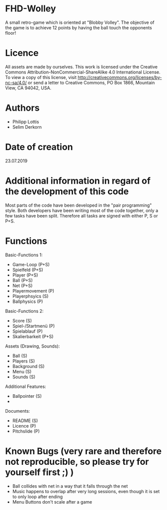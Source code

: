 # FHD-Wolley
A small retro-game which is oriented at "Blobby Volley".
The objective of the game is to achieve 12 points by having the ball touch the opponents floor!



# Licence
All assets are made by ourselves.
This work is licensed under the Creative Commons Attribution-NonCommercial-ShareAlike 4.0 International License. 
To view a copy of this license, visit http://creativecommons.org/licenses/by-nc-sa/4.0/ or send a letter to 
Creative Commons, PO Box 1866, Mountain View, CA 94042, USA.

# Authors
- Philipp Lottis
- Selim Derkorn

# Date of creation
23.07.2019

# Additional information in regard of the development of this code
Most parts of the code have been developed in the "pair programming" style. Both developers have been writing most of the code together, only a few tasks have been split.
Therefore all tasks are signed with either P, S or P+S.

# Functions
Basic-Functions 1: 
- Game-Loop (P+S)
- Spielfeld (P+S)
- Player (P+S)
- Ball (P+S)
- Net (P+S)
- Playermovement (P)
- Playerphsyics (S)
- Ballphysics (P)

Basic-Functions 2:
- Score (S)
- Spiel-/Startmenü (P)
- Spielablauf  (P)
- Skalierbarkeit (P+S)

Assets (Drawing, Sounds):
- Ball (S)
- Players (S)
- Background (S)
- Menu (S)
- Sounds (S)

Additional Features:
- Ballpointer  (S)
- 

Documents:
- README (S)
- Licence  (P)
- Pitchslide (P)

# Known Bugs (very rare and therefore not reproducible, so please try for yourself first ;) )
- Ball collides with net in a way that it falls through the net
- Music happens to overlap after very long sessions, even though it is set to only loop after ending
- Menu Buttons don't scale after a game 